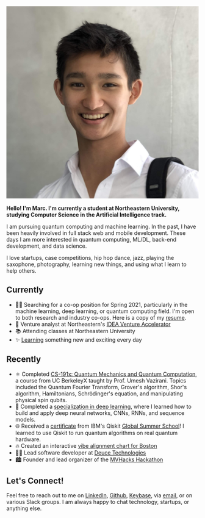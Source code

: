 ---
---
<img id="portrait" src="assets/me.jpg" alt="profile picture">

**Hello! I'm Marc. I'm currently a student at Northeastern University, studying Computer Science in the Artificial Intelligence track.**

I am pursuing quantum computing and machine learning. In the past, I have been heavily involved in full stack web and mobile development. 
These days I am more interested in quantum computing, ML/DL, back-end development, and data science.

I love startups, case competitions, hip hop dance, jazz, playing the saxophone, photography, learning new things, and using what I learn to help others.

## Currently

- 👨‍💻 Searching for a co-op position for Spring 2021, particularly in the machine learning, deep learning, or quantum computing field. I'm open to both research and industry co-ops. Here is a copy of my [resume](/assets/Marc%20Bacvanski%20Resume.pdf).
- 🔎 Venture analyst at Northeastern's [IDEA Venture Accelerator](https://www.northeastern.edu/idea/)
- 📚 Attending classes at Northeastern University
- ✨ [Learning](/learning) something new and exciting every day

## Recently

- ⚛️ Completed [CS-191x: Quantum Mechanics and Quantum Computation](https://courses.edx.org/certificates/18fb330fda7e47ec834dafaa682a5a0b), a course from UC BerkeleyX taught by Prof. Umesh Vazirani. Topics included the Quantum Fourier Transform, Grover's algorithm, Shor's algorithm, Hamiltonians, Schrödinger's equation, and manipulating physical spin qubits.
- 🧠 Completed a [specialization in deep learning](https://www.coursera.org/account/accomplishments/specialization/UW7XJ2WBD4A2), where I learned how to build and apply deep neural networks, CNNs, RNNs, and sequence models. 
- 🌐 Received a [certificate](/assets/QGSS_QuantumExcellenceCertificate.pdf) from IBM's Qiskit [Global Summer School](https://qiskit.org/events/summer-school/)! I learned to use Qiskit to run quantum algorithms on real quantum hardware.
- 🔥 Created an interactive [vibe alignment chart for Boston](/blog/vibe-of-boston)
- 👨‍💻 Lead software developer at [Deuce Technologies](https://deuce.technology/)
- 🏙 Founder and lead organizer of the [MVHacks Hackathon](https://mvhacks.io/)

## Let's Connect!

Feel free to reach out to me on [LinkedIn](https://linkedin.com/in/mbacvanski), 
[Github](https://github.com/mbacvanski), [Keybase](https://keybase.io/mbacvanski/chat), via [email](mailto:marc.bacvanski@gmail.com), or on various Slack groups.
I am always happy to chat technology, startups, or anything else.

